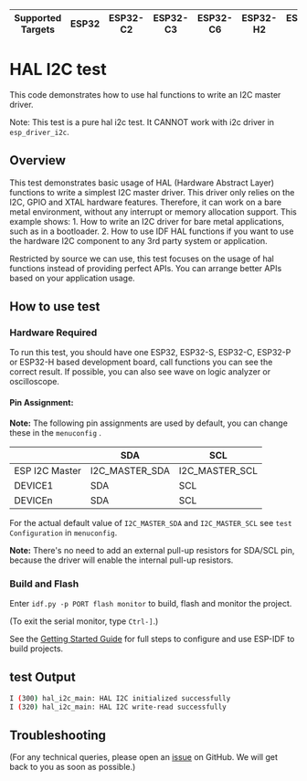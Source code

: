 | Supported Targets | ESP32 | ESP32-C2 | ESP32-C3 | ESP32-C6 | ESP32-H2 | ESP32-P4 | ESP32-S2 | ESP32-S3 |
| ----------------- | ----- | -------- | -------- | -------- | -------- | -------- | -------- | -------- |

# HAL I2C test

This code demonstrates how to use hal functions to write an I2C master driver.

Note: This test is a pure hal i2c test. It CANNOT work with i2c driver in `esp_driver_i2c`.

## Overview

This test demonstrates basic usage of HAL (Hardware Abstract Layer) functions to write a simplest I2C master driver. This driver only relies on the I2C, GPIO and XTAL hardware features. Therefore, it can work on a bare metal environment, without any interrupt or memory allocation support. This example shows:
    1. How to write an I2C driver for bare metal applications, such as in a bootloader.
    2. How to use IDF HAL functions if you want to use the hardware I2C component to any 3rd party system or application.

Restricted by source we can use, this test focuses on the usage of hal functions instead of providing perfect APIs. You can arrange better APIs based on your application usage.

## How to use test

### Hardware Required

To run this test, you should have one ESP32, ESP32-S, ESP32-C, ESP32-P or ESP32-H based development board, call functions you can see the correct result. If possible, you can also see wave on logic analyzer or oscilloscope.

#### Pin Assignment:

**Note:** The following pin assignments are used by default, you can change these in the `menuconfig` .

|                  | SDA             | SCL           |
| ---------------- | -------------- | -------------- |
| ESP I2C Master   | I2C_MASTER_SDA | I2C_MASTER_SCL |
| DEVICE1          | SDA            | SCL            |
| DEVICEn          | SDA            | SCL            |

For the actual default value of `I2C_MASTER_SDA` and `I2C_MASTER_SCL` see `test Configuration` in `menuconfig`.

**Note:** There's no need to add an external pull-up resistors for SDA/SCL pin, because the driver will enable the internal pull-up resistors.

### Build and Flash

Enter `idf.py -p PORT flash monitor` to build, flash and monitor the project.

(To exit the serial monitor, type ``Ctrl-]``.)

See the [Getting Started Guide](https://docs.espressif.com/projects/esp-idf/en/latest/get-started/index.html) for full steps to configure and use ESP-IDF to build projects.

## test Output

```bash
I (300) hal_i2c_main: HAL I2C initialized successfully
I (320) hal_i2c_main: HAL I2C write-read successfully
```

## Troubleshooting

(For any technical queries, please open an [issue](https://github.com/espressif/esp-idf/issues) on GitHub. We will get back to you as soon as possible.)
